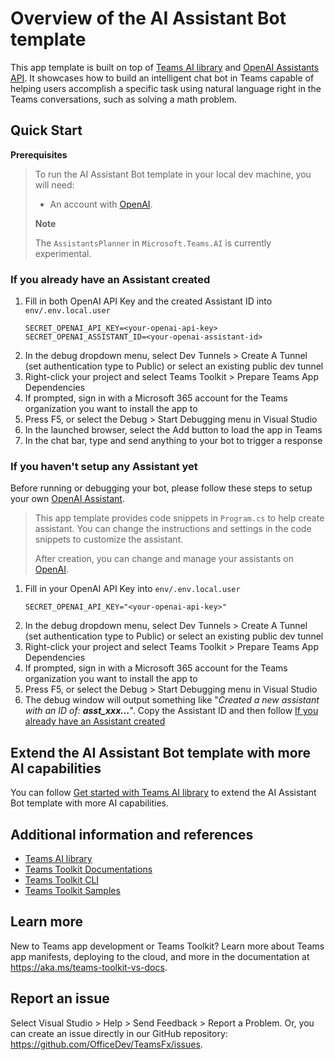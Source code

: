 # Overview of the AI Assistant Bot template

This app template is built on top of [Teams AI library](https://aka.ms/teams-ai-library) and [OpenAI Assistants API](https://platform.openai.com/docs/assistants/overview).
It showcases how to build an intelligent chat bot in Teams capable of helping users accomplish a specific task using natural language right in the Teams conversations, such as solving a math problem.

## Quick Start

**Prerequisites**
> To run the AI Assistant Bot template in your local dev machine, you will need:
>
> - An account with [OpenAI](https://platform.openai.com).
> 
> **Note**
>
> The `AssistantsPlanner` in `Microsoft.Teams.AI` is currently experimental.

### If you already have an Assistant created
1. Fill in both OpenAI API Key and the created Assistant ID into `env/.env.local.user`
   ```
   SECRET_OPENAI_API_KEY=<your-openai-api-key>
   SECRET_OPENAI_ASSISTANT_ID=<your-openai-assistant-id>
   ```
2. In the debug dropdown menu, select Dev Tunnels > Create A Tunnel (set authentication type to Public) or select an existing public dev tunnel
3. Right-click your project and select Teams Toolkit > Prepare Teams App Dependencies
4. If prompted, sign in with a Microsoft 365 account for the Teams organization you want 
to install the app to
5. Press F5, or select the Debug > Start Debugging menu in Visual Studio
6. In the launched browser, select the Add button to load the app in Teams
7. In the chat bar, type and send anything to your bot to trigger a response

### If you haven't setup any Assistant yet

Before running or debugging your bot, please follow these steps to setup your own [OpenAI Assistant](https://platform.openai.com/docs/assistants/overview).

> This app template provides code snippets in `Program.cs` to help create assistant. You can change the instructions and settings in the code snippets to customize the assistant.
> 
> After creation, you can change and manage your assistants on [OpenAI](https://platform.openai.com/assistants).

1. Fill in your OpenAI API Key into `env/.env.local.user`
   ```
   SECRET_OPENAI_API_KEY="<your-openai-api-key>"
   ```
2. In the debug dropdown menu, select Dev Tunnels > Create A Tunnel (set authentication type to Public) or select an existing public dev tunnel
3. Right-click your project and select Teams Toolkit > Prepare Teams App Dependencies
4. If prompted, sign in with a Microsoft 365 account for the Teams organization you want 
to install the app to
5. Press F5, or select the Debug > Start Debugging menu in Visual Studio
6. The debug window will output something like "*Created a new assistant with an ID of: **asst_xxx...***". Copy the Assistant ID and then follow [If you already have an Assistant created](#if-you-already-have-an-assistant-created)

## Extend the AI Assistant Bot template with more AI capabilities

You can follow [Get started with Teams AI library](https://learn.microsoft.com/en-us/microsoftteams/platform/bots/how-to/teams%20conversational%20ai/how-conversation-ai-get-started) to extend the AI Assistant Bot template with more AI capabilities.

## Additional information and references
- [Teams AI library](https://aka.ms/teams-ai-library)
- [Teams Toolkit Documentations](https://docs.microsoft.com/microsoftteams/platform/toolkit/teams-toolkit-fundamentals)
- [Teams Toolkit CLI](https://docs.microsoft.com/microsoftteams/platform/toolkit/teamsfx-cli)
- [Teams Toolkit Samples](https://github.com/OfficeDev/TeamsFx-Samples)

## Learn more

New to Teams app development or Teams Toolkit? Learn more about 
Teams app manifests, deploying to the cloud, and more in the documentation 
at https://aka.ms/teams-toolkit-vs-docs.

## Report an issue

Select Visual Studio > Help > Send Feedback > Report a Problem. 
Or, you can create an issue directly in our GitHub repository: 
https://github.com/OfficeDev/TeamsFx/issues.
